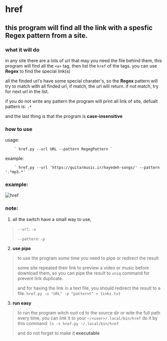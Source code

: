 # href

## this program will find all the link with a spesfic __Regex__ pattern from a site.



### what it will do

in any site there are a lots of url that may you need the file behind them, this program will find all the `<a>` tag, then list the `href` of the tags. you can use __Regex__ to find the special link(s)

all the finded url's have some special charater's, so the __Regex__ pattern will try to match with all finded url, if match, the url will return. if not match, try for next url in the list.

if you do not write any pattern the program will print all link of site, defualt pattern is: `.*`

and the last thing is that the program is __case-insensitive__




### how to use

usage:

        ` href.py --url URL --pattern RegegPattern `

example:

        ` href.py --url 'https://guitarmusic.ir/hayedeh-songs/' --pattern '.*mp3.*' `


### example:
![href](https://s4.uupload.ir/files/ezgif.com-gif-maker_6tmk.gif)





### note:

1. all the switch have a small way to use,
> `--url`: `-u`
>
> `--pattern`: `-p`

2. __use pipe__
> to use the program some time you need to pipe or redirect the result
>
> some site repeated their link to preview a video or music before download them, so you can pipe the result to `uniq` command for prevent link duplicate.
>
> and for having the link in a text file, you should redirect the result to a file. `href.py -u "URL" -p "patternt" > links.txt`

3. __run easy__
> to run the program witch oud cd to the source dir or wite the full path every time, you can _link_ it to your `~/<user>/.local/bin/href`
do it by this command: `ln -s href.py ~/.local/bin/href`
>
> and do not forget to make it __executable__



